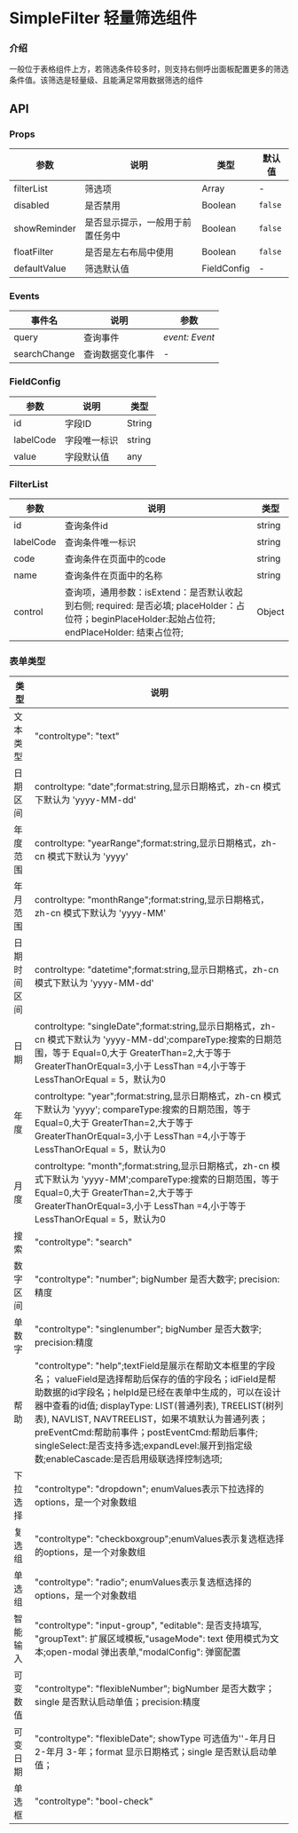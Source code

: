 # SimpleFilter 轻量筛选组件
### 介绍
一般位于表格组件上方，若筛选条件较多时，则支持右侧呼出面板配置更多的筛选条件值。该筛选是轻量级、且能满足常用数据筛选的组件

## API
### Props

| 参数           | 说明                     | 类型               | 默认值    |
| -------------- | ----------------------- | ------------------ | ---------- |
| filterList | 筛选项 | Array | - |
| disabled | 是否禁用 | Boolean | `false` |
| showReminder | 是否显示提示，一般用于前置任务中 | Boolean | `false` |
| floatFilter | 是否是左右布局中使用 | Boolean | `false` |
| defaultValue | 筛选默认值 | FieldConfig | - |

### Events

| 事件名 | 说明               | 参数      |
| ----- | ------------------------- | -------------- |
| query | 查询事件 | _event: Event_ |
| searchChange | 查询数据变化事件 | - |

### FieldConfig

| 参数           | 说明                     | 类型               |
| -------------- | ----------------------- | ------------------ |
| id | 字段ID | String |
| labelCode | 字段唯一标识 | string |
| value | 字段默认值 | any |

### FilterList

| 参数           | 说明                     | 类型               |
| -------------- | ----------------------- | ------------------ |
| id | 查询条件id | string |
| labelCode | 查询条件唯一标识 | string |
| code | 查询条件在页面中的code | string |
| name | 查询条件在页面中的名称 | string |
| control | 查询项，通用参数：isExtend：是否默认收起到右侧; required: 是否必填; placeHolder：占位符；beginPlaceHolder:起始占位符; endPlaceHolder: 结束占位符;  | Object |

### 表单类型 
| 类型 |说明 |
| ------------------ | -------------------------- |
| 文本类型 | "controltype": "text" |
| 日期区间 | controltype: "date";format:string,显示日期格式，zh-cn 模式下默认为 'yyyy-MM-dd' |
| 年度范围 | controltype: "yearRange";format:string,显示日期格式，zh-cn 模式下默认为 'yyyy' |
| 年月范围 | controltype: "monthRange";format:string,显示日期格式，zh-cn 模式下默认为 'yyyy-MM' |
| 日期时间区间 | controltype: "datetime";format:string,显示日期格式，zh-cn 模式下默认为 'yyyy-MM-dd' |
| 日期 | controltype: "singleDate";format:string,显示日期格式，zh-cn 模式下默认为 'yyyy-MM-dd';compareType:搜索的日期范围，等于 Equal=0,大于 GreaterThan=2,大于等于 GreaterThanOrEqual=3,小于 LessThan =4,小于等于 LessThanOrEqual = 5，默认为0 |
| 年度 | controltype: "year";format:string,显示日期格式，zh-cn 模式下默认为 'yyyy'; compareType:搜索的日期范围，等于 Equal=0,大于 GreaterThan=2,大于等于 GreaterThanOrEqual=3,小于 LessThan =4,小于等于 LessThanOrEqual = 5，默认为0 |
| 月度 | controltype: "month";format:string,显示日期格式，zh-cn 模式下默认为 'yyyy-MM';compareType:搜索的日期范围，等于 Equal=0,大于 GreaterThan=2,大于等于 GreaterThanOrEqual=3,小于 LessThan =4,小于等于 LessThanOrEqual = 5，默认为0 | 
| 搜索 | "controltype": "search" |
| 数字区间 | "controltype": "number"; bigNumber 是否大数字; precision:精度 |
| 单数字 | "controltype": "singlenumber"; bigNumber 是否大数字; precision:精度 |
| 帮助 | "controltype": "help";textField是展示在帮助文本框里的字段名； valueField是选择帮助后保存的值的字段名；idField是帮助数据的id字段名；helpId是已经在表单中生成的，可以在设计器中查看的id值; displayType: LIST(普通列表), TREELIST(树列表), NAVLIST, NAVTREELIST，如果不填默认为普通列表；preEventCmd:帮助前事件；postEventCmd:帮助后事件; singleSelect:是否支持多选;expandLevel:展开到指定级数;enableCascade:是否启用级联选择控制选项; |
| 下拉选择 | "controltype": "dropdown"; enumValues表示下拉选择的options，是一个对象数组 |
| 复选组 | "controltype": "checkboxgroup";enumValues表示复选框选择的options，是一个对象数组 |
| 单选组 | "controltype": "radio"; enumValues表示复选框选择的options，是一个对象数组 |
| 智能输入 | "controltype": "input-group", "editable": 是否支持填写, "groupText": 扩展区域模板,"usageMode": text 使用模式为文本;open-modal 弹出表单,"modalConfig": 弹窗配置 |
| 可变数值 | "controltype": "flexibleNumber"; bigNumber 是否大数字；single 是否默认启动单值；precision:精度|
| 可变日期 | "controltype": "flexibleDate"; showType 可选值为''-年月日 2-年月  3-年；format 显示日期格式；single 是否默认启动单值；|
| 单选框 | "controltype": "bool-check" |

